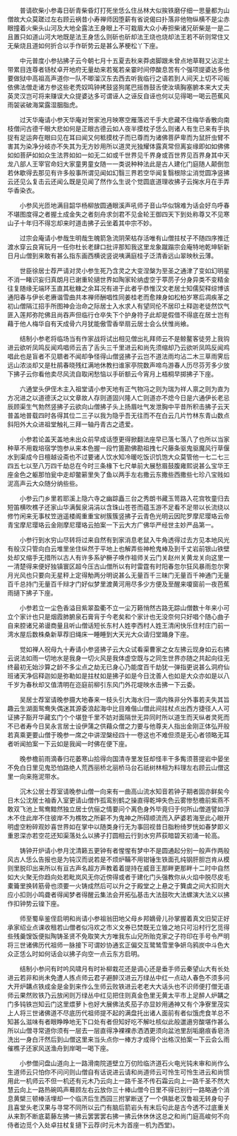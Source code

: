 <!-- { "loadSidebar": true } -->
　　普请砍柴小参毒日斫青柴昏灯打死坐恁么住丛林大似挨铁磨仔细一思量都为山僧故大众莫蹉过左右顾云祸昔小寿禅师因堕薪有省说偈曰扑落非他物纵横不是尘赤眼撞着火柴头山河及大地全露法王身眼上不可栽眉大众小寿担柴诸兄斫柴是一是二且置只如道山河大地既是法王身恁么则斫也斫却法王烧也烧却法王若不斫则常住又无柴烧且道如何折合以手作斫势云是甚么茅梗松丫下座。

　　中元普度小参拈拂子云今朝七月十五夏去秋来莽卤脚跟未曾点地草鞋又沾泥土带累目连尊者钖杖卓开地府无量劫来若冤若亲霎时间停酸息苦有个强项提婆达多他要做狱中高祖高声道你一队不唧溜汉东去西去听我临行之语若到人间天上切不可皈依佛法僧走诸方参这些老秃奴鸣钟拷鼓竖狗尾巴摇唇鼓舌使汝填胸塞腑本来大丈夫英灵汉岂可将来赚误大众提婆达多可谓诬人之诬反自诬也何以见得喝一喝云芭蕉风雨袈裟破海棠露湿胭脂虎。

　　过天华庵请小参天华庵对贺家池月映寒空雁落迟千手大悲藏不住梅华香散向南枝僧问古德千眼大悲如何是正眼古德云如人夜半摸枕子恁么则诸人有生已来有手执捉有足运奔在眼曰见在耳曰闻又何秪摸枕子而已尊而为诸佛菩萨卑而为鼠肝虫臂不害其为染净分岐亦不失其为无方妙用所以道灵光独耀体露真常但离妄缘即如如佛佛如如菩萨如如众生法界如如一如无二如或千世界见千界身或百世界见百界身其中天龙八部人王宰官命妇大家童男童女随一一类说种种法此是古人建化门庭随人颠倒忽若休歇得去那见有许多般事所谓见闻如幻翳三界若空华闻复翳根除尘消觉圆净竖拂云还见么复击云还闻么既是见闻了然作么生说个觉圆底道理收拂子云掬水月在手弄华香染衣。

　　小参风光匝地满目韶华杨柳放圆通眼溪声吼师子音山华似锦难为话会好鸟呼春不堪图度得之者握土成金失之者刻舟求剑君不见金轮王御四天下到处称尊又不见寒山子十年归不得忘却来时道击拂子云坐着其中宗不妙。

　　过宗会庵请小参哉生明哉生魄箭急流阴荣枯存活唯有山僧拄杖子不随四序推迁渡水穿云良宵玩月一任你杜长老肆口批评那知我这里龙象蹴蹋宗会庵特地乾坤斩新日月山僧到来敢有甚么指东画西横说竖说咦满庭桂子泛清香远山翠映秋云薄。

　　世臣徐居士荐严请对灵小参生死乃含灵之大变涅槃为至圣之通津了变如幻明星不消一睹识妄归真朗月已谢重轮擿世界如陶家轮纳虚空于葶苈子分身异类不变精金往复随缘无端环玉直其秕糠之余耳况有进于此者乎恭惟汉文老居士知儒契释综博该通阳春与伊长老赓谐雪曲共本禅师酬唱性同姜桂老而愈辣身如松柏岁寒后凋疾革之初山僧隔江招手所图神会治命之际居士入水求人有望同伦不居印土释迦老徒然饮气匪入莲邦弥陀佛且尚吞声但临行仓卒失下个护身符子此却是假借不得底在居士岂有藉于他人梅华自有天成骨六月犹能傲雪香举扇云居士会么伏惟尚飨。

　　结制小参老将临场当有作家战将试出相见僧出礼拜师云不是鲸鳌客徒劳上我钩进云欲听凤鸣反闻鸡唱师云吉了舌头三千里进云和尚先须缩却乃云欲听凤鸣反闻鸡唱此也是盲者不见聩者不闻却争怪得山僧竖拂子云岂不道法雨均沾二木三草雨霁后远山浓淡却又是杜鹃春晓残红满地休教扫谁家亭院数声啼鸟游春人历尽芬芳多少放下拂子云你看他卖尽风流自取闲愁恼以手斫额云今宵月上梧桐早掷拂子下座。

　　六通堂头伊侄木主入祖堂请小参天地有正气物冯之则为瑞为祥人禀之则为直为方况进之以道德沃之以文章故人存则道固兴隆人亡则道亦不熄今日是六通伊长老忌辰顾渠生气勃然竖拂子云欲向山僧拂子头上扬眉吐气发泄胸中平昔所积击拂子云天普盖地普载四时各得其位二三子以我为隐乎吾无往而不在白云几片竹林东青山数点斜阳外大众进祖堂触礼三拜一轴丹青古之遗爱。

　　小参若论盖天盖地未出众前早成话堕更得掀翻法座早已落七落八了也所以当家种草不用栽培宿学饱参从来本色握一段竹篦勘佛勘祖拽七尺藤条驱鬼驱魔风行草偃水到渠成今日檀越设斋也不过要诸人饮水知冷暖吃饭识饥饱大众莫管他一七二七三四五七以至八万四千劫总在今时三条椽下七尺单前大展愁眉鼓腹雍熙说甚么宝华王座金色之躯那怕瓮中走却鳖簖里失了鱼以两手左右撒云东撒些西撒些七珍八宝贱如泥高声云大众随分纳些些。

　　小参云门乡里若耶溪上隐六寺之幽踪矗三台之秀朗书藏玉笥路入花宫牧童归去短笛横吹樵子还家山华满鬓泉涓涓以含珠山苍苍而蕴玉游不足看不足带以长流绕以修竹闲来无事杖笠逍遥楼阁重重宝树簇簇竖拂子云青色光明云因陀罗摩尼璎珞云帝青宝摩尼璎珞云金刚摩尼璎珞云拍案一下云大方广佛华严经世主妙严品第一。

　　小参行到水穷山尽转将过来自然有到家消息老鼠入牛角透得过去方见本地风光有般汉只管向白云堆里坐住纵然于平地上也解弄些神枪鬼棒及到千丈岩前银山铁壁处却又缩手无措所以古人有许多系驴橛子唤作祖师关云门关赵州关黄龙关向这里一一清楚得来便好独镇寰区超今压古山僧所以有时雷霆有时阳春忽尔狂风暴雨忽尔霁月光风也只要向无星秤上定得觔两分明说甚么无量百千三昧门无量百千神通门无量百千总持门无量百千辩才门好似梦里渡黄河用尽多少方便及至醒来嗄窗前一夜芭蕉雨擿下拂子下座。

　　小参若立一尘色香溢目紫翠盈衢不立一尘万籁悄然古路无踪山僧数十年来小可立个家计也只是烟霞肺腑泉石膏肓于今老矣和个家计也无没奈何只好唱个随心曲子自来腔诸兄弟谩商量且听山僧话短长东村人姓李西村人姓王清闲快乐住村庄门前一湾水屋后数株桑新草荐旧绳床一睡睡到大天光大众请归堂踊身下座。

　　觉如禅人祝母九十寿请小参竖拂子云大众试看渠曹家之女左拂云现身如云右拂云说法如雨一切地水是我身一切火风是我体虚空既与之同生世界亦随之共起向往无终最初无始沙算之龄不多尘点之劫无已身心乃能度百千劫犹一弹指更说甚么洞府仙班诸天净侣释迦如是弥勒如是拄杖如是拂子如是今日沈善人也如是大众亦如是以八千岁为春秋却又值清明在迩庭前柳引东风门外花堤映水击拂一下云委。

　　吴居士荐室请晚参摄大地春来一枝头引大海水归一滴内殊非分外事若夫失其旨趣云生湖面鸳鸯失偶迷其源委浪起海中比目难偕山僧此间拄杖点出西方捷径人人可证拂子豁开华藏玄门个个堪登千里不妨对面隔世无异同时所以道生而天纵者灵死而不已者寿今日吴永言居士设伊蒲之供藉众僧之力要与他尊夫人指出金刚正体弘开般若真乘更要山僧于晚参一席之中讲涅槃经四十一卷这也不难但须是无心者领略无耳者听闻拍案一下云如是我闻一时佛在便下座。

　　晚参檐前雨滴春归花萎寒山拾得向国清寺里发狂却怪丰干多觜须菩提岩中晏坐不免白日里见鬼恐怕路绝人荒西丽桥北丽桥马台石祇树林相为料理左右顾云山僧这里一向来拖泥带水。

　　沉木公居士荐室请晚参山僧一向来有一曲高山流水知音若钟子期者固亦鲜矣今日木公沈居士袖香入室更请山僧作孤鸾别鹤之操直得乾坤失色云雾惨愁檐前紫燕不敢双飞池上鸳鸯黯然独立居士伉俪之情要问个离色身外毕竟归于何所山僧道譬如浮木不住此岸不住彼岸不为樵牧之所薪不为鬼神之所碍顺流而入萨婆若海至此心眼开明虚空粉碎观妙喜世界如在掌中以随类身行无为事回视昔日脂粉绮罗恍如春梦即义重恩深亦若空花还知渠落处么以拂子打圆相云行到水穷芦荻暗碧天初涌一轮高。

　　铸钟开炉请小参月沈清籁五更钟有者惺惺有梦中不是圆通起分别一般声作两般风古人恁么告报也是为钝汉而说若是不烦炉鞴不用钳锤生铁面孔纯钢肝胆岂肯从模则里脱印出来所以有亘古声名超方声教着着提持在威音王那畔更那畔十二时中自然如大火聚无你趋向处若毗岚风无你近傍得或者于建化门头强教你从火焰中脱尽皮毛橐籥里换转筋骨也须要一火铸成然后可以升之于殿堂之上悬之于簨虡之间大扣则大应小扣则小鸣聋者得闻梦者得醒云集法会开拓弘基击大法鼓吹大法螺演大法义以拂作扣钟势云锽下座。

　　师至蜀阜鉴侄启明和尚请小参祖翁田地父母乡邦嫡骨儿孙掌握着真文旧契正好承家绍业点课收租若山僧者似冯欢之市义文券已焚既无立锥之地只可沿村行乞觅得些残羹馊饭便拟陶铸圣贤不免取笑大方唯我东山兄所贻克家之子符印在手号令严明将三世诸佛历代祖师一脉接下可谓妙协通玄正偏交互鹭鸶雪里争妍乌鸦炭中斗色大众正恁么时如何话会以拂子向空一点云东方启明。

　　结制小参问有时吟风啸月有时补柳栽花还是调心还是垂手师云秦望山大有长处进云若非和尚未免遭人拣点师云君子避醉汉进云万绿丛中红一点动人春色不须多问大开炉韝点铁成金是金到来作么生师云败铁进云老老大大话头也不识师便打僧无语师云果然败铁乃云放闲则万绿丛中红见把住则真金色里无黄太平市上足醉人炉韝之门多钝铁岂知云门这里煨萝卜也好大展佛法炙茄子亦显妙用通神又有个净寮里茂实上人将三世诸佛道不尽底历代祖师提不起的满盘托出诸人面前有者似饿虎食羊总不知甚么滋味有者眼睁睁地无下口处有者但知好吃不解吐核似此般邋遢穷酸堪作甚么所以山僧寻常道你须有一层去一层直得净裸裸赤洒洒更须向盆池里刮垢磨痕香皂汤洗出一身白汗然后到山僧这里来当头点你一棒方才成得个出格汉拍案一下云会么雨催樵子还家风送渔舟到岸喝一喝下座。

　　小参僧问盘山道向上一路滑南院道壁立万仞险临济道石火电光钝未审和尚作么生道师云只怕你不问问则山僧自有话说进云请和尚道师云可怜生可怜生进云和尚惯用此一机师云不但一机还有元木乃云向上一路千圣不传石霜云向上一路千圣不然大慧云向上一路热碗鸣声蓦顾左右云放你三十棒山僧今日里不得已别行一路略通个消息黄檗三顿棒活埋却一个临济后生西园三拊掌断送了一个俱胝老汉鲁祖无转身句子且喜堂头老汉果与寻常不同所以云门有脑后箭岩头有末后句此是古今透不过底重关从来割不断底葛藤左拂一拂云罢罢罢右拂一拂云休休休这总之和尚门庭高峻何不向侍者边觅个入处卓拄杖复擿下云荐(时元木为首座一机为西堂)。

